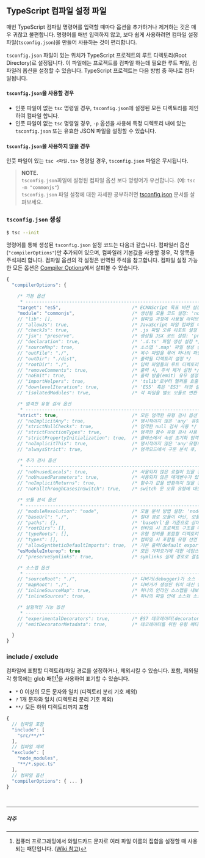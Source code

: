 ## TypeScript 컴파일 설정 파일

매번 TypeScript 컴파일 명령어를 입력할 때마다 옵션을 추가하거나 제거하는 것은 매우 귀찮고 불편합니다.
명령어를 매번 입력하지 않고, 보다 쉽게 사용하려면 컴파일 설정 파일(`tsconfig.json`)을 만들어 사용하는 것이 편리합니다.

`tsconfig.json` 파일이 있는 위치가 TypeScript 프로젝트의 루트 디렉토리(Root Directory)로 설정됩니다.
이 파일에는 프로젝트를 컴파일 하는데 필요한 루트 파일, 컴파일러 옵션을 설정할 수 있습니다. TypeScript 프로젝트는 다음 방법 중 하나로 컴파일됩니다.

#### `tsconfig.json`을 사용할 경우

- 인풋 파일이 없는 `tsc` 명령일 경우, `tsconfig.json`에 설정된 모든 디렉토리를 체인하여 컴파일 합니다.
- 인풋 파일이 없는 `tsc` 명령일 경우, `-p` 옵션을 사용해 특정 디렉토리 내에 있는 `tsconfig.json` 또는 유효한 JSON 파일을 설정할 수 있습니다.

#### `tsconfig.json`을 사용하지 않을 경우

인풋 파일이 있는 `tsc <파일.ts>` 명령일 경우, `tsconfig.json` 파일은 무시됩니다.

> **NOTE.**<br>
> `tsconfig.json`파일에 설정된 컴파일 옵션 보다 명령어가 우선합니다. (예: `tsc -m "commonjs"`)<br>
> `tsconfig.json` 파일 설정에 대한 자세한 공부하려면 [tsconfig.json][1] 문서를 살펴보세요.

### `tsconfig.json` 생성

```sh
$ tsc --init
```

명령어를 통해 생성된 `tsconfig.json` 설정 코드는 다음과 같습니다. 컴파일러 옵션(`"compilerOptions"`)만 추가되어 있으며, 컴파일러 기본값을 사용할 경우, 각 항목을 주석처리 합니다.
컴파일 옵션의 각 설정은 번역된 주석을 참고합니다. 컴파일 설정 가능한 모든 옵션은 [Compiler Options][2]에서 살펴볼 수 있습니다.

```js
{
  "compilerOptions": {

    /* 기본 옵션
     * ------------------------------------------------------------------------------------------------------------------------------------------------ */
    "target": "es5",                          /* ECMAScript 목표 버전 설정: 'ES3'(기본), 'ES5', 'ES2015', 'ES2016', 'ES2017','ES2018' or 'ESNEXT'. */
    "module": "commonjs",                     /* 생성될 모듈 코드 설정: 'none', 'commonjs', 'amd', 'system', 'umd', 'es2015', or 'ESNext'. */
    // "lib": [],                             /* 컴파일 과정에 사용될 라이브러리 파일 설정 */
    // "allowJs": true,                       /* JavaScript 파일 컴파일 허용 */
    // "checkJs": true,                       /* .js 파일 오류 리포트 설정 */
    // "jsx": "preserve",                     /* 생성될 JSX 코드 설정: 'preserve', 'react-native', or 'react'. */
    // "declaration": true,                   /* '.d.ts' 파일 생성 설정 */
    // "sourceMap": true,                     /* 소스맵 '.map' 파일 생성 설정 */
    // "outFile": "./",                       /* 복수 파일을 묶어 하나의 파일로 출력 설정 */
    // "outDir": "./dist",                    /* 출력될 디렉토리 설정 */
    // "rootDir": "./",                       /* 입력 파일들의 루트 디렉토리 설정. --outDir 옵션을 사용해 출력 디렉토리 설정이 가능 */
    // "removeComments": true,                /* 출력 시, 주석 제거 설정 */
    // "noEmit": true,                        /* 출력 방출(emit) 유무 설정 */
    // "importHelpers": true,                 /* 'tslib'로부터 헬퍼를 호출할지 설정 */
    // "downlevelIteration": true,            /* 'ES5' 혹은 'ES3' 타겟 설정 시 Iterables 'for-of', 'spread', 'destructuring' 완벽 지원 설정 */
    // "isolatedModules": true,               /* 각 파일을 별도 모듈로 변환 ('ts.transpileModule'과 유사) */

    /* 엄격한 유형 검사 옵션
     * ------------------------------------------------------------------------------------------------------------------------------------------------ */
    "strict": true,                           /* 모든 엄격한 유형 검사 옵션 활성화 */
    // "noImplicitAny": true,                 /* 명시적이지 않은 'any' 유형으로 표현식 및 선언 사용 시 오류 발생 */
    // "strictNullChecks": true,              /* 엄격한 null 검사 사용 */
    // "strictFunctionTypes": true,           /* 엄격한 함수 유형 검사 사용 */
    // "strictPropertyInitialization": true,  /* 클래스에서 속성 초기화 엄격 검사 사용 */
    // "noImplicitThis": true,                /* 명시적이지 않은 'any'유형으로 'this' 표현식 사용 시 오류 발생 */
    // "alwaysStrict": true,                  /* 엄격모드에서 구문 분석 후, 각 소스 파일에 "use strict" 코드를 출력 */

    /* 추가 검사 옵션
     * ------------------------------------------------------------------------------------------------------------------------------------------------ */
    // "noUnusedLocals": true,                /* 사용되지 않은 로컬이 있을 경우, 오류로 보고 */
    // "noUnusedParameters": true,            /* 사용되지 않은 매개변수가 있을 경우, 오류로 보고 */
    // "noImplicitReturns": true,             /* 함수가 값을 반환하지 않을 경우, 오류로 보고 */
    // "noFallthroughCasesInSwitch": true,    /* switch 문 오류 유형에 대한 오류 보고 */

    /* 모듈 분석 옵션
     * ------------------------------------------------------------------------------------------------------------------------------------------------ */
    // "moduleResolution": "node",            /* 모듈 분석 방법 설정: 'node' (Node.js) 또는 'classic' (TypeScript pre-1.6). */
    // "baseUrl": "./",                       /* 절대 경로 모듈이 아닌, 모듈이 기본적으로 위치한 디렉토리 설정 (예: './modules-name') */
    // "paths": {},                           /* 'baseUrl'을 기준으로 상대 위치로 가져오기를 다시 매핑하는 항목 설정 */
    // "rootDirs": [],                        /* 런타임 시 프로젝트 구조를 나타내는 로트 디렉토리 목록 */
    // "typeRoots": [],                       /* 유형 정의를 포함할 디렉토리 목록 */
    // "types": [],                           /* 컴파일 시 포함될 유형 선언 파일 입력 */
    // "allowSyntheticDefaultImports": true,  /* 기본 출력(default export)이 없는 모듈로부터 기본 호출을 허용 (이 코드는 단지 유형 검사만 수행) */
    "esModuleInterop": true                   /* 모든 가져오기에 대한 네임스페이스 객체 생성을 통해 CommonJS와 ES 모듈 간의 상호 운용성을 제공. 'allowSyntheticDefaultImports' 암시 */
    // "preserveSymlinks": true,              /* symlinks 실제 경로로 결정하지 않음 */

    /* 소스맵 옵션
     * ------------------------------------------------------------------------------------------------------------------------------------------------ */
    // "sourceRoot": "./",                    /* 디버거(debugger)가 소스 위치 대신 TypeScript 파일을 찾을 위치 설정 */
    // "mapRoot": "./",                       /* 디버거가 생성된 위치 대신 맵 파일을 찾을 위치 설정 */
    // "inlineSourceMap": true,               /* 하나의 인라인 소스맵을 내보내도록 설정 */
    // "inlineSources": true,                 /* 하나의 파일 안에 소스와 소스 코드를 함께 내보내도록 설정. '--inlineSourceMap' 또는 '--sourceMap' 설정이 필요 */

    /* 실험적인 기능 옵션
     * ------------------------------------------------------------------------------------------------------------------------------------------------ */
    // "experimentalDecorators": true,        /* ES7 데코레이터(decorators) 실험 기능 지원 설정 */
    // "emitDecoratorMetadata": true,         /* 데코레이터를 위한 유형 메타데이터 방출 실험 기능 지원 설정 */

  }
}
```

### include / exclude

컴파일에 포함할 디렉토리/파일 경로를 설정하거나, 제외시킬 수 있습니다. 포함, 제외될 각 항목에는 glob 패턴[^1]을 사용하여 표기할 수 있습니다.

- `*` 0 이상의 모든 문자와 일치 (디렉토리 분리 기호 제외)
- `?` 1개 문자와 일치 (디렉토리 분리 기호 제외)
- `**/` 모든 하위 디렉토리까지 포함

```js
{
  // 컴파일 포함
  "include": [
    "src/**/*"
  ],
  // 컴파일 제외
  "exclude": [
    "node_modules",
    "**/*.spec.ts"
  ],
  // 컴파일 옵션
  "compilerOptions": { ... }
}
```

<!-- 링크 -->

[1]: http://www.typescriptlang.org/docs/handbook/tsconfig-json.html
[2]: https://www.typescriptlang.org/docs/handbook/compiler-options.html
[3]: https://ko.wikipedia.org/wiki/%EA%B8%80%EB%A1%9C%EB%B8%8C_(%ED%94%84%EB%A1%9C%EA%B7%B8%EB%9E%98%EB%B0%8D)


<br>

---

##### 각주

[^1]: 컴퓨터 프로그래밍에서 와일드카드 문자로 여러 파일 이름의 집합을 설정할 때 사용되는 패턴입니다. ([Wiki 참고][3])
